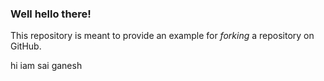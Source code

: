 ### Well hello there!

This repository is meant to provide an example for *forking* a repository on GitHub.

hi iam sai ganesh
